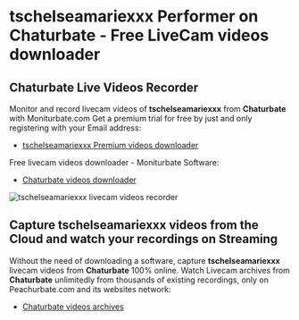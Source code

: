 # tschelseamariexxx Performer on Chaturbate - Free LiveCam videos downloader

## Chaturbate Live Videos Recorder

Monitor and record livecam videos of **tschelseamariexxx** from **Chaturbate** with Moniturbate.com
Get a premium trial for free by just and only registering with your Email address:
* [tschelseamariexxx Premium videos downloader](https://moniturbate.com/request-demo-licence-key.html)

Free livecam videos downloader - Moniturbate Software:
* [Chaturbate videos downloader](https://moniturbate.com/moniturbate-download-software.html)

![tschelseamariexxx livecam videos recorder](https://peachurnet.com/templates/moniturbate-software.png)


## Capture tschelseamariexxx videos from the Cloud and watch your recordings on Streaming

Without the need of downloading a software, capture **tschelseamariexxx** livecam videos from **Chaturbate** 100% online.
Watch Livecam archives from **Chaturbate** unlimitedly from thousands of existing recordings, only on Peachurbate.com and its websites network:
* [Chaturbate videos archives](https://peachurnet.com/)